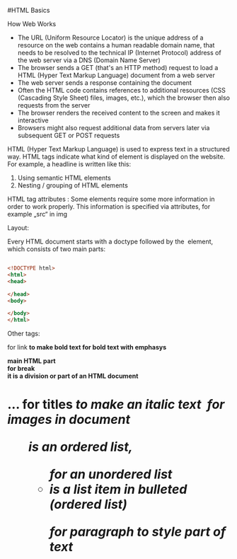 #HTML Basics

How Web Works

- The URL (Uniform Resource Locator) is the unique address of a resource on the web contains a human readable domain name, that needs to be resolved to the technical IP (Internet Protocol) address of the web server via a DNS (Domain Name Server)
- The browser sends a GET (that's an HTTP method) request to load a HTML (Hyper Text Markup Language) document from a web server
- The web server sends a response containing the document
- Often the HTML code contains references to additional resources (CSS (Cascading Style Sheet) files, images, etc.), which the browser then also requests from the server
- The browser renders the received content to the screen and makes it interactive
- Browsers might also request additional data from servers later via subsequent GET or POST requests

HTML (Hyper Text Markup Language) is used to express text in a structured way. HTML tags indicate what kind of element is displayed on the website. For example, a headline is written like this:


1. Using semantic HTML elements
2. Nesting / grouping of HTML elements


HTML tag attributes : Some elements require some more information in order to work properly. This information is specified via attributes, for example „src“ in img

Layout:

Every HTML document starts with a doctype followed by the <html> element, which consists of two main parts:

```Html

<!DOCTYPE html>
<html>
<head>

</head>
<body>

</body>
</html>
```

Other tags:

<a> for link
<b> to make bold text
<strong> for bold text with emphasys
<body> main HTML part
<br> for break
<div> it is a division or part of an HTML document
<h1>... for titles
<i> to make an italic text
<img> for images in document
<ol> is an ordered list, <ul> for an unordered list
<li> is a list item in bulleted (ordered list)
<p> for paragraph
<span> to style part of text